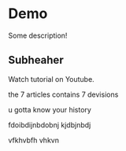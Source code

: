 # Demo

Some description!

## Subheaher

Watch tutorial on Youtube.

the 7  articles contains 7 devisions

u gotta know your history

fdoibdijnbdobnj
kjdbjnbdj

vfkhvbfh
vhkvn 
